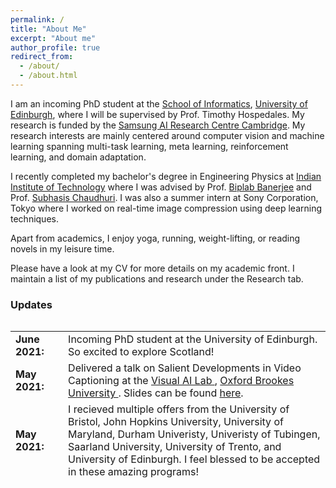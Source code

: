 ```yaml
---
permalink: /
title: "About Me"
excerpt: "About me"
author_profile: true
redirect_from: 
  - /about/
  - /about.html
---
```


I am an incoming PhD student at the [School of Informatics](https://www.ed.ac.uk/informatics), [University of Edinburgh](https://www.ed.ac.uk/), where I will be supervised by Prof. Timothy Hospedales. My research is funded by the [Samsung AI Research Centre Cambridge](https://research.samsung.com/aicenter_cambridge). My research interests are mainly centered around computer vision and machine learning spanning multi-task learning, meta learning, reinforcement learning, and domain adaptation.


I recently completed my bachelor's degree in Engineering Physics at [Indian Institute of Technology](https://www.iitb.ac.in) where I was advised by Prof. [Biplab Banerjee](https://biplab-banerjee.github.io/) and Prof. [Subhasis Chaudhuri](https://www.ee.iitb.ac.in/~sc/main/main.html). I was also a summer intern at Sony Corporation, Tokyo where I worked on real-time image compression using deep learning techniques. 


Apart from academics, I enjoy yoga, running, weight-lifting, or reading novels in my leisure time.


Please have a look at my CV for more details on my academic front. I maintain a list of my publications and research  under the Research tab.  

### Updates

<div style="height:250px;overflow:auto;">
<table>
<col width="100px">
<col width="630px">
<tr><td><b>June 2021:</b></td><td>Incoming PhD student at the University of Edinburgh. So excited to explore Scotland!</td></tr>
<tr><td><b>May 2021:</b></td><td>Delivered a talk on Salient Developments in Video Captioning at the <a href="https://cms.brookes.ac.uk/staff/FabioCuzzolin/"> Visual AI Lab </a>, <a href="https://www.brookes.ac.uk/"> Oxford Brookes University </a>. Slides can be found <a href="/files/Visual_AI_Lab_Video_Captioning.pdf"> here</a>.</td></tr>
<tr><td><b>May 2021:</b></td><td>I recieved multiple offers from the University of Bristol, John Hopkins University, University of Maryland, Durham Univeristy, Univeristy of Tubingen, Saarland University, University of Trento, and University of Edinburgh. I feel blessed to be accepted in these amazing programs!</td></tr>
<tr><td><b>May 2021:</b></td><td>Graduated from the <a href="https://www.iitb.ac.in/"> Indian Institute of Technology, Bombay </a> with a bachelor's degree in Engineering Physics</td></tr>
<tr><td><b>May 2021:</b></td><td>Finally submitted my bachelor's thesis on Zero-shot Sketch-based Image Retrieval and Multi-modal learning, which can be found <a href="/files/btp1.pdf"> here </a> and <a href="/files/btp2.pdf"> here </a> </td></tr>
<tr><td><b>Jan 2021:</b></td><td>Presented our paper <a href="https://arxiv.org/pdf/2010.01999"> ADA-AT/DT: An Adversarial Approach for Cross-Domain and Cross-Task Knowledge Transfer </a> at the Winter Conference on Applications in Computer Vision (WACV) 2021 </td></tr>
<tr><td><b>Jan 2021:</b></td><td>Presented our paper <a href="https://openaccess.thecvf.com/content/WACV2021/papers/Chavhan_ADA-ATDT_An_Adversarial_Approach_for_Cross-Domain_and_Cross-Task_Knowledge_Transfer_WACV_2021_paper.pdf"> A Novel Actor Dual-Critic Model for Remote Sensing Image Captioning</a> at the Internation Conference on Pattern Recognition (ICPR) 2021 </td></tr>
<tr><td><b>Aug 2020:</b></td><td>Completed my remote internship at the Tokyo Laboratories, Sony Corporation working on Deep Learning Techniques for Image Compression. Please have a look at my final presentation.</td></tr>
<tr><td><b> Dec 2019:</b></td><td> Attended the National conference on Computer Vision Pattern Recognition, Image Processing and Graphics 2019, Hubli, Karnataka. It was a really great experience!</td></tr>
<tr><td><b> June 2019:</b></td><td> I received an AP grade for the course "Machine Learning for Remote sensing - II", for being in top 1%.</td></tr>
<tr><td><b> April 2019:</b></td><td> Gave a talk on the topic Generative Adversarial Networks on Image Style Transfer  under Reflections, Web and Coding Club, IIT Bombay</td></tr>
<tr><td><b> May 2018:</b></td><td> Awarded the Technical Freshman of the Year in IIT Bombay! </td></tr>
